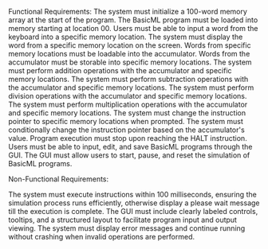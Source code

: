
Functional Requirements:
The system must initialize a 100-word memory array at the start of the program.
The BasicML program must be loaded into memory starting at location 00.
Users must be able to input a word from the keyboard into a specific memory location.
The system must display the word from a specific memory location on the screen.
Words from specific memory locations must be loadable into the accumulator.
Words from the accumulator must be storable into specific memory locations.
The system must perform addition operations with the accumulator and specific memory locations.
The system must perform subtraction operations with the accumulator and specific memory locations.
The system must perform division operations with the accumulator and specific memory locations.
The system must perform multiplication operations with the accumulator and specific memory locations.
The system must change the instruction pointer to specific memory locations when prompted.
The system must conditionally change the instruction pointer based on the accumulator's value.
Program execution must stop upon reaching the HALT instruction.
Users must be able to input, edit, and save BasicML programs through the GUI.
The GUI must allow users to start, pause, and reset the simulation of BasicML programs.


Non-Functional Requirements:

The system must execute instructions within 100 milliseconds, ensuring the simulation process runs efficiently, otherwise display a please wait message till the execution is complete.
The GUI must include clearly labeled controls, tooltips, and a structured layout to facilitate program input and output viewing.
The system must display error messages and continue running without crashing when invalid operations are performed.
